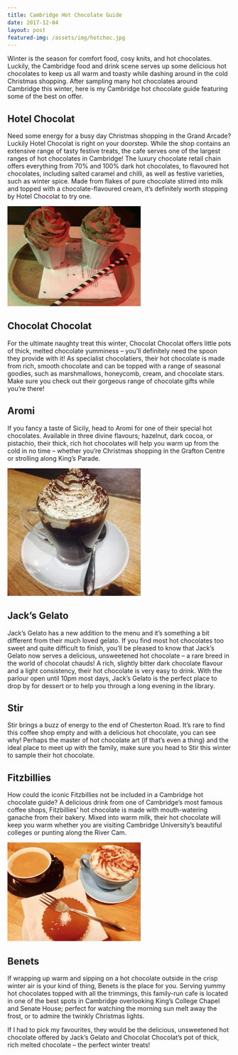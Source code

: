 ```yaml
---
title: Cambridge Hot Chocolate Guide
date: 2017-12-04
layout: post
featured-img: /assets/img/hotchoc.jpg
---
```

Winter is the season for comfort food, cosy knits, and hot chocolates. Luckily, the Cambridge food and drink scene serves up some delicious hot chocolates to keep us all warm and toasty while dashing around in the cold Christmas shopping. After sampling many hot chocolates around Cambridge this winter, here is my Cambridge hot chocolate guide featuring some of the best on offer.

<h2>Hotel Chocolat</h2>
Need some energy for a busy day Christmas shopping in the Grand Arcade? Luckily Hotel Chocolat is right on your doorstep. While the shop contains an extensive range of tasty festive treats, the cafe serves one of the largest ranges of hot chocolates in Cambridge! The luxury chocolate retail chain offers everything from 70% and 100% dark hot chocolates, to flavoured hot chocolates, including salted caramel and chilli, as well as festive varieties, such as winter spice. Made from flakes of pure chocolate stirred into milk and topped with a chocolate-flavoured cream, it’s definitely worth stopping by Hotel Chocolat to try one.

![chocolat chocolat](/assets/img/chocolat.jpg)

<h2>Chocolat Chocolat</h2>

For the ultimate naughty treat this winter, Chocolat Chocolat offers little pots of thick, melted chocolate yumminess – you’ll definitely need the spoon they provide with it! As specialist chocolatiers, their hot chocolate is made from rich, smooth chocolate and can be topped with a range of seasonal goodies, such as marshmallows, honeycomb, cream, and chocolate stars. Make sure you check out their gorgeous range of chocolate gifts while you’re there!

<h2>Aromi</h2>

If you fancy a taste of Sicily, head to Aromi for one of their special hot chocolates. Available in three divine flavours; hazelnut, dark cocoa, or pistachio, their thick, rich hot chocolates will help you warm up from the cold in no time – whether you’re Christmas shopping in the Grafton Centre or strolling along King’s Parade.

![Aromi](/assets/img/aromi.jpg)

<h2>Jack’s Gelato</h2>

Jack’s Gelato has a new addition to the menu and it’s something a bit different from their much loved gelato. If you find most hot chocolates too sweet and quite difficult to finish, you’ll be pleased to know that Jack’s Gelato now serves a delicious, unsweetened hot chocolate – a rare breed in the world of chocolat chauds! A rich, slightly bitter dark chocolate flavour and a light consistency, their hot chocolate is very easy to drink. With the parlour open until 10pm most days, Jack’s Gelato is the perfect place to drop by for dessert or to help you through a long evening in the library.

<h2>Stir</h2>

Stir brings a buzz of energy to the end of Chesterton Road. It’s rare to find this coffee shop empty and with a delicious hot chocolate, you can see why! Perhaps the master of hot chocolate art (if that’s even a thing) and the ideal place to meet up with the family, make sure you head to Stir this winter to sample their hot chocolate.

<h2>Fitzbillies</h2>

How could the iconic Fitzbillies not be included in a Cambridge hot chocolate guide? A delicious drink from one of Cambridge’s most famous coffee shops, Fitzbillies’ hot chocolate is made with mouth-watering ganache from their bakery. Mixed into warm milk, their hot chocolate will keep you warm whether you are visiting Cambridge University’s beautiful colleges or punting along the River Cam.

![Fitz](/assets/img/fitz.jpg)


<h2>Benets</h2>
If wrapping up warm and sipping on a hot chocolate outside in the crisp winter air is your kind of thing, Benets is the place for you. Serving yummy hot chocolates topped with all the trimmings, this family-run cafe is located in one of the best spots in Cambridge overlooking King’s College Chapel and Senate House; perfect for watching the morning sun melt away the frost, or to admire the twinkly Christmas lights.

If I had to pick my favourites, they would be the delicious, unsweetened hot chocolate offered by Jack’s Gelato and Chocolat Chocolat’s pot of thick, rich melted chocolate – the perfect winter treats!
